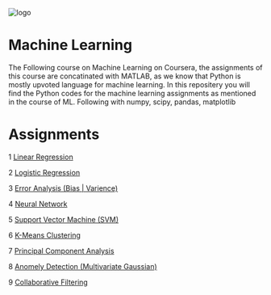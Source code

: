 ![logo](https://user-images.githubusercontent.com/75822824/118496991-451a2d00-b742-11eb-8d8b-fd6c7e0dad81.jpg)

# Machine Learning

The Following course on Machine Learning on Coursera, the assignments of this course are concatinated with MATLAB, as we know that Python is mostly upvoted language for machine learning. In this repositery you will find the Python codes for the machine learning assignments as mentioned in the course of ML. Following with numpy, scipy, pandas, matplotlib

# Assignments

 1 [Linear Regression](https://github.com/Devanshu-singh-VR/Machine-Learning-Python/tree/main/Machine%20Learning/1.linear%20regression)
 
 2 [Logistic Regression](https://github.com/Devanshu-singh-VR/Machine-Learning-Python/tree/main/Machine%20Learning/2.logestic%20regression)
 
 3 [Error Analysis (Bias | Varience)](https://github.com/Devanshu-singh-VR/Machine-Learning-Python/tree/main/Machine%20Learning/3.neural%20network)
 
 4 [Neural Network](https://github.com/Devanshu-singh-VR/Machine-Learning-Python/tree/main/Machine%20Learning/4.increment%20in%20perfornance%20bias%20and%20varience)
 
 5 [Support Vector Machine (SVM)](https://github.com/Devanshu-singh-VR/Machine-Learning-Python/tree/main/Machine%20Learning/5.SVM%20(for%20classification))
 
 6 [K-Means Clustering](https://github.com/Devanshu-singh-VR/Machine-Learning-Python/tree/main/Machine%20Learning/6.clustering)
 
 7 [Principal Component Analysis](https://github.com/Devanshu-singh-VR/Machine-Learning-Python/tree/main/Machine%20Learning/7.dimension%20reduction(PCA))
 
 8 [Anomely Detection (Multivariate Gaussian)](https://github.com/Devanshu-singh-VR/Machine-Learning-Python/tree/main/Machine%20Learning/8.anomly%20detection)
 
 9 [Collaborative Filtering](https://github.com/Devanshu-singh-VR/Machine-Learning-Python/tree/main/Machine%20Learning/9.recommended%20system)
